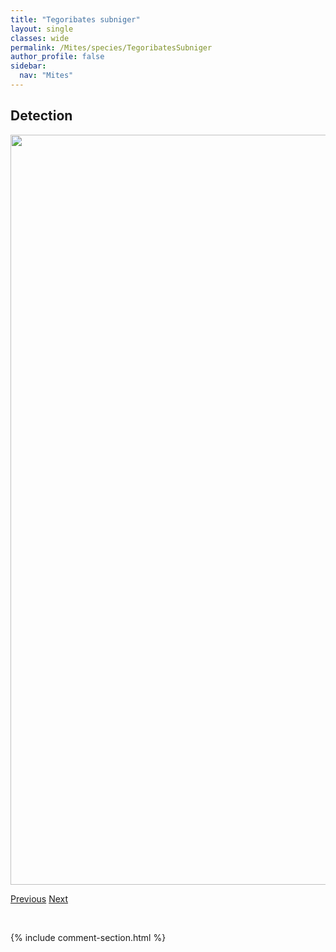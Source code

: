 ```yaml
---
title: "Tegoribates subniger"
layout: single
classes: wide
permalink: /Mites/species/TegoribatesSubniger
author_profile: false
sidebar:
  nav: "Mites"
---
```


<h2>Detection</h2>

<a href="https://drive.google.com/uc?export=view&id=1rBGXOyYX57bhXhVS3sUy--K0_vGoa5OR">
<img src="https://drive.google.com/uc?export=view&id=1rBGXOyYX57bhXhVS3sUy--K0_vGoa5OR" height = "1200" width = "800">
</a>


<a href="/DevelopmentWebsite/Mites/species/TegoribatesAmericanus" class="pagination--pager" title="Tegoribates americanus">Previous</a> <a href="/DevelopmentWebsite/Mites/species/TenulialaSp1DEW" class="pagination--pager" title="Tenuliala sp. 1 DEW">Next</a>

<p>&nbsp;</p>

{% include comment-section.html %}
